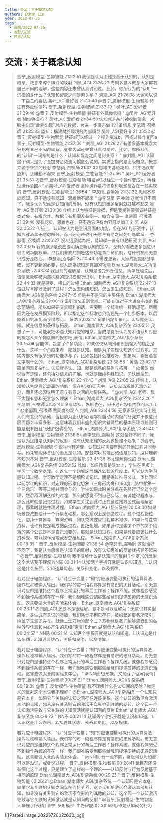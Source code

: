 ```yaml
---
title: 交流：关于概念认知
authors: Ethan Lin
year: 2022-07-25 
tags:
  - 日期/2022-07-25 
  - 类型/交流 
  - 内容/认知  
---
```



# 交流：关于概念认知





> 晋宁_反射模型-生物智能  21:23:51
我倒是认为思维是基于认知的，认知是概念，概念来源于特征的映射
刘凯_AGI  21:26:22
有很多基本概念大家都有自己不同的理解，这些内容还未曾认真讨论过。比如，你所认为的“认知”一词指的是什么？认知和智能之间是何关系？
刘凯_AGI  21:26:38
大家可以说一下自己的看法
吴叶_AGI爱好者  21:29:40
@晋宁_反射模型-生物智能 特征有外延你信吗
晋宁_反射模型-生物智能  21:33:19
" 吴叶_AGI爱好者 21:29:40
@晋宁_反射模型-生物智能 特征有外延你信吗 "
@吴叶_AGI爱好者 相似特征吗？
吴叶_AGI爱好者  21:34:59
认知就是某时接收到信息，大脑中出现“此物出现”对应的数据，为进一步事态做出准备信息
李瑟雨_召喚師  21:35:33
認知：構建關於環境的內部模型
吴叶_AGI爱好者  21:35:33
@晋宁_反射模型-生物智能 特征a可以经过一个操作变成b，再经过操作变回a
晋宁_反射模型-生物智能  21:37:06
" 刘凯_AGI 21:26:22
有很多基本概念大家都有自己不同的理解，这些内容还未曾认真讨论过。比如，你所认为的“认知”一词指的是什么？认知和智能之间是何关系？ "
@刘凯_AGI 认知这个词只是为了更加符合交流习惯这么说的，实质上指的是高级概念，概念来源于特征的映射
李瑟雨_召喚師  21:37:32
思維不基於認知，只不過沒有認知，思維動不起來
晋宁_反射模型-生物智能  21:37:56
" 吴叶_AGI爱好者 21:35:33
@晋宁_反射模型-生物智能 特征a可以经过一个操作变成b，再经过操作变回a "
@吴叶_AGI爱好者 这种操作是将识别和联想结合在一起实现的
晋宁_反射模型-生物智能  21:38:54
" 李瑟雨_召喚師 21:37:32
思維不基於認知，只不過沒有認知，思維動不起來 "
@李瑟雨_召喚師 这就恰好不同了，我是认为思维是认知间的反射，没有认知思维的反射就搭建不起来
吴叶_AGI爱好者  21:39:36
传统上认为特征是数据，但是我觉得要强调特征是类对象，有概念性。数据只有相同没有同一，概念有同一
李瑟雨_召喚師  21:39:40
沒有認知，思維也在，只不過它沒有內容可以加工
刘凯_AGI  22:05:22
传统上，认知被认为是意识层面的功能，但在AGI的研究中，认知应该涵盖无意的部分，而且还必须说明无意与有意之间的功能联系。
李瑟雨_召喚師  22:06:27
沒人這麼認為吧，認知學一直有啟動研究
刘凯_AGI  22:09:05
我的意思是说应该明确更新认知的定义，现有的看法更多是意识层面的功能枚举。但我们需要的则是这些功能背后的机制，这种机制中无意识成分是核心。
李瑟雨_召喚師  22:10:43
不需要更新，大家的認識都很準確，沒有更新的必要，沒人認為認知是意識的功能
Ethan_湖南师大_AGI/复杂系统  22:43:34
我目前的理解是，认知是接受外部信息，简单处理之后，该信息能够被内部构建的知识模型所识别。
Ethan_湖南师大_AGI/复杂系统  22:44:33
就是感受、相认的过程
Ethan_湖南师大_AGI/复杂系统  22:47:13
该过程可能涉及到了过程：怎么去构建知识，怎么去生成知识。
Ethan_湖南师大_AGI/复杂系统  22:47:45
但是并不是它的主要任务
Ethan_湖南师大_AGI/复杂系统  23:00:13
正所谓名正则言顺。可能各位对于术语各有各的概念范畴吧。所以如果要交流顺利的话，需要用一个标准统一精确规范。然而因为还在发展摸索阶段，所以指定这个标准也只能是先一个初步版本，以后随着研究深化而慢慢修订。
黄浩  23:02:17
简单问题复杂化。认知就是认、知。就是信息的获得与拓展。
Ethan_湖南师大_AGI/复杂系统  23:05:51
我想了一下，可能我把术语认知对应的概念，当成是你所认为的术语认知对应的概念从某个角度做的投射吧[表情]
Ethan_湖南师大_AGI/复杂系统  23:15:06
智能体，包含了许多功能，如果仅仅从判别和识别输入的信息是什么，这样一个角度来看，那就是认知。但是为了实现认知这个过程呢，其实内部又有很多别的功能参与了，比如包括什么推理呀，想象啊，输出语言文字啊什么的。
Ethan_湖南师大_AGI/复杂系统  23:38:56
" 黄浩 23:02:17
简单问题复杂化。认知就是认、知。就是信息的获得与拓展。 "
@黄浩 你说得有道理，还包括对信息的扩展，也就是继续构建知识。先认而后知。
Ethan_湖南师大_AGI/复杂系统  23:41:43
" 刘凯_AGI 22:05:22
传统上，认知被认为是意识层面的功能，但在AGI的研究中，认知应该涵盖无意的部分，而且还必须说明无意与有意之间的功能联系。 "
@刘凯_AGI 老师，我不太懂有意和无意怎么理解？
Ethan_湖南师大_AGI/复杂系统  23:42:36
" 李瑟雨_召喚師 21:39:40
沒有認知，思維也在，只不過它沒有內容可以加工 "
@李瑟雨_召喚師 赞同你的观点
刘凯_AGI  23:44:56
无意识系统实际上是人们有意识的基础，但目前为止认知心理学对启动和内隐的研究并不像意识层面那么丰富多彩，这意味着我们丰盛的意识大餐背后的基本原理或规则可能是很有限且“长相”很骨感的。
Ethan_湖南师大_AGI/复杂系统  23:45:40
" 晋宁_反射模型-生物智能 21:38:54
@李瑟雨_召喚師 这就恰好不同了，我是认为思维是认知间的反射，没有认知思维的反射就搭建不起来 "
@晋宁_反射模型-生物智能 你说得也有道理，认知过程需要有别的其他过程共同参与。如果智能体关注的重点是认知，那就可以有理由相信是认知。这样理解不知对不对
晋宁_反射模型-生物智能  23:46:38
不太理解你说的
Ethan_湖南师大_AGI/复杂系统  23:59:52
比如，如果场景是课堂上，学生在黑板上学习一个数学定理。在这么一个跨越这节课这么长的尺度上，可以认为学习是认知过程。学习数学定理不是填鸭式记忆，而是通过推导公式，类比回忆以前学过的知识，对定理的形象化想象（三角形内角和180度，脑中想象一个三角形）等等过程共同参与的。学生如果此时关注点在先强行记忆这个定理，然后再理解这样的过程，那么就感觉不到自己实际上有其他过程参与，那么此时就是记忆过程。如果学生关注到此时正在通过推导公式而理解定理，那此时就是推理过程。
Ethan_湖南师大_AGI/复杂系统  00:08:00
如果场景变成要设计一个行星发动机，那么宏观上是创造过程。这个过程细粒化，包括计算推导、查阅资料、团队交流这些过程都不可少。如果此时在查资料，也许有把握看成搜索过程。更细化地，如果此时是查某个书的某个段落的某个公式是不是自己想要的，那就是认知过程。如果是想着应该找什么资料查，可以视作推理或者思维过程。
Ethan_湖南师大_AGI/复杂系统  00:18:39
" 晋宁_反射模型-生物智能 21:38:54
@李瑟雨_召喚師 这就恰好不同了，我是认为思维是认知间的反射，没有认知思维的反射就搭建不起来 "
@晋宁_反射模型-生物智能 我不理解什么是认知间的反射？你定义的反射这个术语我不理解
NN陈  00:21:14
认知两个字拆开就是认识和知道。1.认识这是什么东西，2.知道其状态，关系和变化，以及规律。
> 
> 若对应于电脑程序，“认”对应于变量；“知”对应该变量可执行的运算算法，操作过程和输入输出。我们写的每一段程序算是有意识的思维活动。而无意识对应的是维持这个程序正常运行的幕后工作者：操作系统。就像程序感受不到操作系统的存在一样，我们很难感受到那些给我们提供支持的无意识活动。这需要做大量的实验来体会。
> Ethan_湖南师大_AGI/复杂系统  00:23:17
> @刘凯_AGI 还是不是很理解。是不是可以理解为：无意识其实很简单，是生成有意识的基础，我们感觉不到它存在，被纷繁的事务所吸引，掩盖了无意识存在。就像三生万物的那个三？万物就是我们能够感受到的各种外界信息和内心产生的思绪[表情]
> Ethan_湖南师大_AGI/复杂系统  00:24:57
> " NN陈 00:21:14
> 认知两个字拆开就是认识和知道。1.认识这是什么东西，2.知道其状态，关系和变化，以及规律。
> 
> 若对应于电脑程序，“认”对应于变量；“知”对应该变量可执行的运算算法，操作过程和输入输出。我们写的每一段程序算是有意识的思维活动。而无意识对应的是维持这个程序正常运行的幕后工作者：操作系统。就像程序感受不到操作系统的存在一样，我们很难感受到那些给我们提供支持的无意识活动。这需要做大量的实验来体会。 "
> @NN陈 很形象，又加深了理解[表情]
> 晋宁_反射模型-生物智能  00:26:21
> " Ethan_湖南师大_AGI/复杂系统 00:18:39
> @晋宁_反射模型-生物智能 我不理解什么是认知间的反射？你定义的反射这个术语我不理解 "
> @Ethan_湖南师大_AGI/复杂系统 一个认知只是它本身，如果它与关联的认知之间存在连接关系，这个认知的激活会激活其他的认知，如果没有关系则它的激活不会影响到其他的认知，这个因一个认知激活导致与它关联的认知激活就是认知间的反射
> Ethan_湖南师大_AGI/复杂系统  00:28:23
> " NN陈 00:21:14
> 认知两个字拆开就是认识和知道。1.认识这是什么东西，2.知道其状态，关系和变化，以及规律。
> 
> 若对应于电脑程序，“认”对应于变量；“知”对应该变量可执行的运算算法，操作过程和输入输出。我们写的每一段程序算是有意识的思维活动。而无意识对应的是维持这个程序正常运行的幕后工作者：操作系统。就像程序感受不到操作系统的存在一样，我们很难感受到那些给我们提供支持的无意识活动。这需要做大量的实验来体会。 "
> @NN陈 有一点不同，我觉得认和知都可以是动词，或者说过程。
> 晋宁_反射模型-生物智能  00:28:41
> 我目前还没有细化这个过程，只是建立了这样的一个理论——认知反射与行为反射基于相同的原理
> Ethan_湖南师大_AGI/复杂系统  00:29:23
> " 晋宁_反射模型-生物智能 00:26:21
> @Ethan_湖南师大_AGI/复杂系统 一个认知只是它本身，如果它与关联的认知之间存在连接关系，这个认知的激活会激活其他的认知，如果没有关系则它的激活不会影响到其他的认知，这个因一个认知激活导致与它关联的认知激活就是认知间的反射 "
> @晋宁_反射模型-生物智能 大概懂了[表情]
> 晋宁_反射模型-生物智能  00:36:50
> 思维是认知间的行为



![[Pasted image 20220726022630.jpg]]
